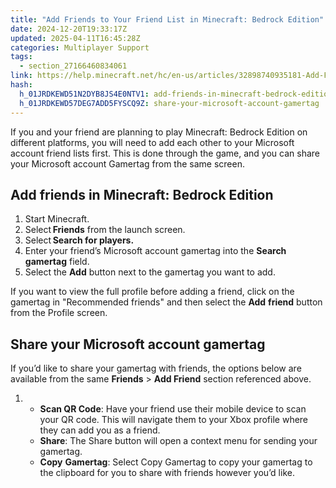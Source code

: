 ```yaml
---
title: "Add Friends to Your Friend List in Minecraft: Bedrock Edition"
date: 2024-12-20T19:33:17Z
updated: 2025-04-11T16:45:28Z
categories: Multiplayer Support
tags:
  - section_27166460834061
link: https://help.minecraft.net/hc/en-us/articles/32898740935181-Add-Friends-to-Your-Friend-List-in-Minecraft-Bedrock-Edition
hash:
  h_01JRDKEWD51N2DYB8JS4E0NTV1: add-friends-in-minecraft-bedrock-edition
  h_01JRDKEWD57DEG7ADD5FYSCQ9Z: share-your-microsoft-account-gamertag
---
```


If you and your friend are planning to play Minecraft: Bedrock Edition on different platforms, you will need to add each other to your Microsoft account friend lists first. This is done through the game, and you can share your Microsoft account Gamertag from the same screen.

## Add friends in Minecraft: Bedrock Edition

1.  Start Minecraft. 
2.  Select **Friends** from the launch screen.
3.  Select **Search for players.**
4.  Enter your friend’s Microsoft account gamertag into the **Search gamertag** field.
5.  Select the **Add** button next to the gamertag you want to add.

If you want to view the full profile before adding a friend, click on the gamertag in "Recommended friends" and then select the **Add** **friend** button from the Profile screen.

## Share your Microsoft account gamertag

If you’d like to share your gamertag with friends, the options below are available from the same **Friends** \> **Add Friend** section referenced above.

1.  - **Scan QR Code**: Have your friend use their mobile device to scan your QR code. This will navigate them to your Xbox profile where they can add you as a friend.
    - **Share**: The Share button will open a context menu for sending your gamertag.
    - **Copy** **Gamertag**: Select Copy Gamertag to copy your gamertag to the clipboard for you to share with friends however you’d like.
